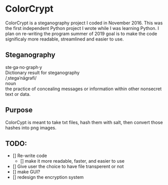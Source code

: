 # ColorCrypt
ColorCrypt is a steganography project I coded in November 2016. This was the first independent Python project I wrote while I was learning Python. I plan on re-writing the program summer of 2019 goal is to make the code significaly more readable, streamlined and easier to use.

## Steganography
ste·ga·no·graph·y <br/>
Dictionary result for steganography<br/>
/ˌsteɡəˈnäɡrəfi/ <br/>
noun <br/>
the practice of concealing messages or information within other nonsecret text or data.<br/>

## Purpose
ColorCypt is meant to take txt files, hash them with salt, then convert those hashes into png images.

## TODO: 
  * [] Re-write code
    - [] make it more readable, faster, and easier to use
  * [] Give user the choice to have file transperent or not 
  * [] make GUI?
  * [] redesign the encryption system
